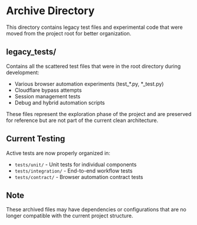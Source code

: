 # Archive Directory

This directory contains legacy test files and experimental code that were moved from the project root for better organization.

## legacy_tests/
Contains all the scattered test files that were in the root directory during development:
- Various browser automation experiments (test_*.py, *_test.py)
- Cloudflare bypass attempts
- Session management tests
- Debug and hybrid automation scripts

These files represent the exploration phase of the project and are preserved for reference but are not part of the current clean architecture.

## Current Testing
Active tests are now properly organized in:
- `tests/unit/` - Unit tests for individual components
- `tests/integration/` - End-to-end workflow tests  
- `tests/contract/` - Browser automation contract tests

## Note
These archived files may have dependencies or configurations that are no longer compatible with the current project structure.